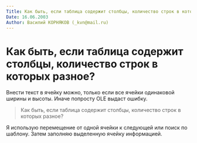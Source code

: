 ```yaml
---
Title: Как быть, если таблица содержит столбцы, количество строк в которых разное?
Date: 16.06.2003
Author: Василий КОРНЯКОВ (_kvn@mail.ru)
---
```



Как быть, если таблица содержит столбцы, количество строк в которых разное?
===========================================================================

Внести текст в ячейку можно, только если все ячейки одинаковой ширины и
высоты. Иначе попросту OLE выдаст ошибку.

>Как быть, если таблица содержит столбцы, количество строк в которых разное?

Я использую перемещение от одной ячейки к следующей или поиск по шаблону.
Затем заполняю выделенную ячейку информацией.

